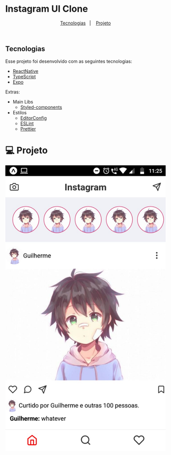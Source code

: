 # Instagram UI Clone

</h2>

<p align="center">
  <a href="#rocket-tecnologias">Tecnologias</a>&nbsp;&nbsp;&nbsp;|&nbsp;&nbsp;&nbsp;
  <a href="#-projeto">Projeto</a>
</p>

<br>

## Tecnologias

Esse projeto foi desenvolvido com as seguintes tecnologias:

- [ReactNative](https://reactnative.dev/)
- [TypeScript](https://www.typescriptlang.org/)
- [Expo](https://expo.io/)

Extras:

- Main Libs
  - [Styled-components](https://styled-components.com/)
- Estilos
  - [EditorConfig](https://editorconfig.org/)
  - [ESLint](https://eslint.org/)
  - [Prettier](https://prettier.io/)

# 💻 Projeto

![InstagramClone](https://github.com/Guilherme775/Instagram-Ui-Clone/blob/master/src/assets/Instagram-Ui-Clone.jpg)
